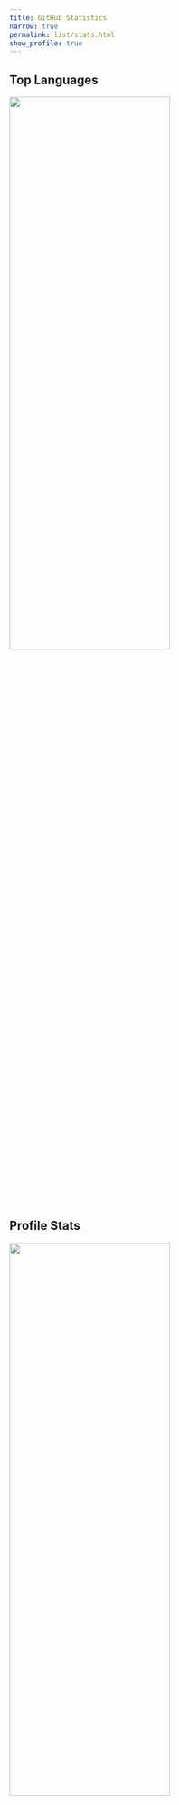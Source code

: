 ```yaml
---
title: GitHub Statistics
narrow: true
permalink: list/stats.html
show_profile: true
---
```


## Top Languages

<div class="card w-90" markdown="1" style="border:none;">
  <img class="card-img img-fluid" style="height:50%;width:75%;" src="https://github-readme-stats.vercel.app/api/top-langs/?username=Abdus-Samee&layout=compact&theme=dracula"/>
</div>


## Profile Stats

<div class="card" markdown="1" style="border:none;">
  <img class="card-img img-fluid" style="height:50%;width:75%;" src="https://github-readme-stats.vercel.app/api?username=Abdus-Samee&show_icons=true&theme=gruvbox"/>
</div>


## GitHub Contributions

<div style="margin-bottom:20px;border:none;">
  <img class="img-fluid" src="https://ghchart.rshah.org/Abdus-Samee" alt="Abdus Samee's Github chart" />
</div>

## GitHub Repositories

<div class="card" markdown="1" style="border:none;">
  <a href="https://www.github.com/Abdus-Samee/portfolio"><img class="card-img" style="height:50%;width:75%;" src="https://github-readme-stats.vercel.app/api/pin/?username=Abdus-Samee&repo=portfolio&theme=dark"/></a>
</div>
<div class="card" markdown="1" style="border:none;">
  <a href="https://www.github.com/Abdus-Samee/Wisey"><img class="card-img" style="height:50%;width:75%;" src="https://github-readme-stats.vercel.app/api/pin/?username=Abdus-Samee&repo=Wisey&theme=dark"/></a>
</div>
<div class="card" markdown="1" style="border:none;">
  <a href="https://www.github.com/Abdus-Samee/ScreenShare"><img class="card-img" style="height:50%;width:75%;" src="https://github-readme-stats.vercel.app/api/pin/?username=Abdus-Samee&repo=ScreenShare&theme=dark"/></a>
</div>
<div class="card" markdown="1" style="border:none;">
  <a href="https://www.github.com/Abdus-Samee/JavaFX-Moodle-Project"><img class="card-img" style="height:50%;width:75%;" src="https://github-readme-stats.vercel.app/api/pin/?username=Abdus-Samee&repo=JavaFX-Moodle-Project&theme=dark"/></a>
</div>
<div class="card" markdown="1" style="border:none;">
  <a href="https://www.github.com/Abdus-Samee/DX-Ball-Game"><img class="card-img" style="height:50%;width:75%;" src="https://github-readme-stats.vercel.app/api/pin/?username=Abdus-Samee&repo=DX-Ball-Game&theme=dark"/></a>
</div>
<div class="card" markdown="1" style="border:none;">
  <a href="https://www.github.com/Abdus-Samee/pronounce"><img class="card-img" style="height:50%;width:75%;" src="https://github-readme-stats.vercel.app/api/pin/?username=Abdus-Samee&repo=pronounce&theme=dark"/></a>
</div>
<div class="card" markdown="1" style="border:none;">
  <a href="https://www.github.com/Abdus-Samee/bsadd-home"><img class="card-img" style="height:50%;width:75%;" src="https://github-readme-stats.vercel.app/api/pin/?username=Abdus-Samee&repo=bsadd-home&theme=dark"/></a>
</div>
<div class="card" markdown="1" style="border:none;">
  <a href="https://www.github.com/Abdus-Samee/Snake"><img class="card-img" style="height:50%;width:75%;" src="https://github-readme-stats.vercel.app/api/pin/?username=Abdus-Samee&repo=Snake&theme=dark"/></a>
</div>
<div class="card" markdown="1" style="border:none;">
  <a href="https://www.github.com/Abdus-Samee/TeamPainter"><img class="card-img" style="height:50%;width:75%;" src="https://github-readme-stats.vercel.app/api/pin/?username=Abdus-Samee&repo=TeamPainter&theme=dark"/></a>
</div>
<div class="card" markdown="1" style="border:none;">
  <a href="https://www.github.com/Abdus-Samee/PlayDrum"><img class="card-img" style="height:50%;width:75%;" src="https://github-readme-stats.vercel.app/api/pin/?username=Abdus-Samee&repo=PlayDrum&theme=dark"/></a>
</div>
<div class="card" markdown="1" style="border:none;">
  <a href="https://www.github.com/Abdus-Samee/CV"><img class="card-img" style="height:50%;width:75%;" src="https://github-readme-stats.vercel.app/api/pin/?username=Abdus-Samee&repo=CV&theme=dark"/></a>
</div>
